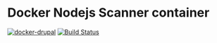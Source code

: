 # Docker Nodejs Scanner container

[![docker-drupal](https://img.shields.io/badge/spy86-nodejsscanner-blue.svg)](https://cloud.docker.com/repository/docker/spy86/nodejsscanner) [![Build Status](https://travis-ci.org/spy86/docker-nodejsscanner.svg?branch=master)](https://travis-ci.org/spy86/docker-nodejsscanner)
